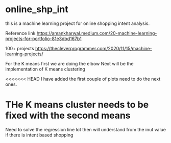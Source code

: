 # online_shp_int
this is a machine learning project for online shopping intent analysis. 

Reference link https://amankharwal.medium.com/20-machine-learning-projects-for-portfolio-81e3dbd167b1

100+ projects https://thecleverprogrammer.com/2020/11/15/machine-learning-projects/


For the K means first we are doing the elbow 
Next will be the implementation of K means clustering

<<<<<<< HEAD
I have added the first couple of plots 
need to do the next ones. 

THe K means cluster needs to be fixed with the second means
=======

Need to solve the regression line lot then will understand from the inut value if there is intent based shopping

